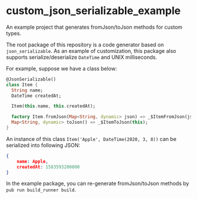# custom_json_serializable_example

An example project that generates fromJson/toJson methods for custom types.

The root package of this repository is a code generator based on `json_serializable`. As an example of customization, this package also supports serialize/deserialize `DateTime` and UNIX milliseconds.

For example, suppose we have a class below:

```dart
@JsonSerializable()
class Item {
  String name;
  DateTime createdAt;

  Item(this.name, this.createdAt);

  factory Item.fromJson(Map<String, dynamic> json) => _$ItemFromJson(json);
  Map<String, dynamic> toJson() => _$ItemToJson(this);
}
```

An instance of this class `Item('Apple', DateTime(2020, 3, 8))` can be serialized into following JSON:

```json
{
    name: Apple,
    createdAt: 1583593200000
}
```

In the example package, you can re-generate fromJson/toJson methods by `pub run build_runner build`.